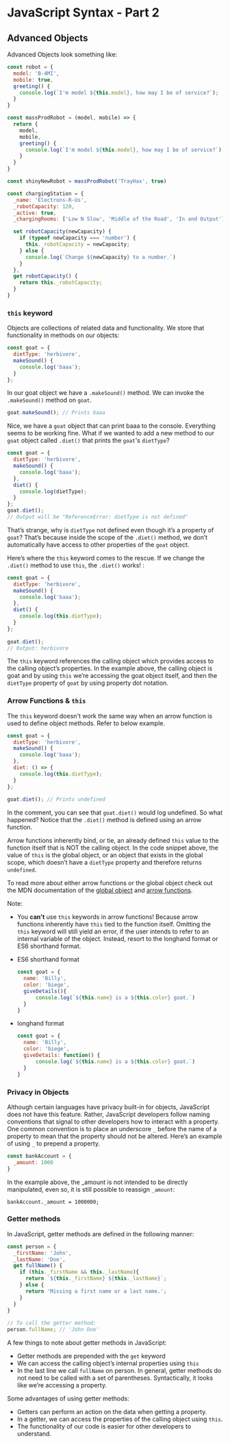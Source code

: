 # JavaScript Syntax - Part 2

## Advanced Objects 

Advanced Objects look something like: 

```js
const robot = {
  model: 'B-4MI',
  mobile: true,
  greeting() {
  	console.log(`I'm model ${this.model}, how may I be of service?`);
  }
}

const massProdRobot = (model, mobile) => {
  return {
    model,
    mobile,
    greeting() {
      console.log(`I'm model ${this.model}, how may I be of service?`);
    }
  }
}

const shinyNewRobot = massProdRobot('TrayHax', true)

const chargingStation = {
  _name: 'Electrons-R-Us',
  _robotCapacity: 120,
  _active: true,
  _chargingRooms: ['Low N Slow', 'Middle of the Road', 'In and Output'],

  set robotCapacity(newCapacity) {
    if (typeof newCapacity === 'number') {
      this._robotCapacity = newCapacity;
    } else {
      console.log(`Change ${newCapacity} to a number.`)
    }
  },
  get robotCapacity() {
    return this._robotCapacity;
  }
}
```

### `this` keyword

Objects are collections of related data and functionality. We store that functionality in methods on our objects:

```js
const goat = {
  dietType: 'herbivore',
  makeSound() {
    console.log('baaa');
  }
};
```
In our goat object we have a `.makeSound()` method. We can invoke the `.makeSound()` method on `goat`.
```js
goat.makeSound(); // Prints baaa
```

Nice, we have a `goat` object that can print baaa to the console. Everything seems to be working fine. What if we wanted to add a new method to our `goat` object called `.diet()` that prints the `goat`'s `dietType`?

```js
const goat = {
  dietType: 'herbivore',
  makeSound() {
    console.log('baaa');
  },
  diet() {
    console.log(dietType);
  }
};
goat.diet(); 
// Output will be "ReferenceError: dietType is not defined"
```
That’s strange, why is `dietType` not defined even though it’s a property of `goat`? That’s because inside the scope of the `.diet()` method, we don’t automatically have access to other properties of the `goat` object.

Here’s where the `this` keyword comes to the rescue. If we change the `.diet()` method to use `this`, the `.diet()` works! :

```js
const goat = {
  dietType: 'herbivore',
  makeSound() {
    console.log('baaa');
  },
  diet() {
    console.log(this.dietType);
  }
};
 
goat.diet(); 
// Output: herbivore
```

The `this` keyword references the calling object which provides access to the calling object’s properties. In the example above, the calling object is goat and by using `this` we’re accessing the goat object itself, and then the `dietType` property of `goat` by using property dot notation.


### Arrow Functions & `this`

The `this` keyword doesn't work the same way when an arrow function is used to define object methods. Refer to below example.

```js
const goat = {
  dietType: 'herbivore',
  makeSound() {
    console.log('baaa');
  },
  diet: () => {
    console.log(this.dietType);
  }
};
 
goat.diet(); // Prints undefined
```

In the comment, you can see that `goat.diet()` would log undefined. So what happened? Notice that the `.diet()` method is defined using an arrow function.

Arrow functions inherently bind, or tie, an already defined `this` value to the function itself that is NOT the calling object. In the code snippet above, the value of `this` is the global object, or an object that exists in the global scope, which doesn’t have a `dietType` property and therefore returns `undefined`.

To read more about either arrow functions or the global object check out the MDN documentation of the [global object](https://developer.mozilla.org/en-US/docs/Glossary/Global_object) and [arrow functions](https://developer.mozilla.org/en-US/docs/Web/JavaScript/Reference/Functions/Arrow_functions).

Note:
- You **can't** use `this` keywords in arrow functions! Because arrow functions inherently have `this` tied to the function itself. Omitting the `this` keyword will still yield an error, if the user intends to refer to an internal variable of the object.
  Instead, resort to the longhand format or ES6 shorthand format.
* ES6 shorthand format
  ```js
  const goat = {
    name: 'Billy',
    color: 'biege',
    giveDetails(){
        console.log(`${this.name} is a ${this.color} goat.`)
    }
  }
  ```
* longhand format
  ```js
  const goat = {
    name: 'Billy',
    color: 'biege',
    giveDetails: function() {
        console.log(`${this.name} is a ${this.color} goat.`)
    }
  }
  ```

### Privacy in Objects

Although certain languages have privacy built-in for objects, JavaScript does not have this feature. Rather, JavaScript developers follow naming conventions that signal to other developers how to interact with a property. One common convention is to place an underscore `_` before the name of a property to mean that the property should not be altered. Here’s an example of using `_` to prepend a property.

```js
const bankAccount = {
  _amount: 1000
}
```

In the example above, the _amount is not intended to be directly manipulated, even so, it is still possible to reassign `_amount`:

`bankAccount._amount = 1000000;`

### Getter methods

In JavaScript, getter methods are defined in the following manner:

```js
const person = {
  _firstName: 'John',
  _lastName: 'Doe',
  get fullName() {
    if (this._firstName && this._lastName){
      return `${this._firstName} ${this._lastName}`;
    } else {
      return 'Missing a first name or a last name.';
    }
  }
}
 
// To call the getter method: 
person.fullName; // 'John Doe'
```

A few things to note about getter methods in JavaScript:
- Getter methods are prepended with the `get` keyword
- We can access the calling object’s internal properties using `this`
- In the last line we call `fullName` on person. In general, getter methods do not need to be called with a set of parentheses. Syntactically, it looks like we’re accessing a property.

Some advantages of using getter methods:
- Getters can perform an action on the data when getting a property.
- In a getter, we can access the properties of the calling object using `this`.
- The functionality of our code is easier for other developers to understand.


